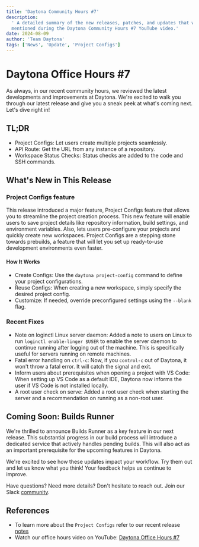 ```yaml
---
title: 'Daytona Community Hours #7'
description:
  ' A detailed summary of the new releases, patches, and updates that were
  mentioned during the Daytona Community Hours #7 YouTube video.'
date: 2024-08-09
author: 'Team Daytona'
tags: ['News', 'Update', 'Project Configs']
---
```

# Daytona Office Hours #7

As always, in our recent community hours, we reviewed the latest developments
and improvements at Daytona. We're excited to walk you through our latest
release and give you a sneak peek at what's coming next. Let's dive right in!

## TL;DR

- Project Configs: Let users create multiple projects seamlessly.
- API Route: Get the URL from any instance of a repository.
- Workspace Status Checks: Status checks are added to the code and SSH commands.

## What's New in This Release

### Project Configs feature

This release introduced a major feature, Project Configs feature that allows you
to streamline the project creation process. This new feature will enable users
to save project details like repository information, build settings, and
environment variables. Also, lets users pre-configure your projects and quickly
create new workspaces. Project Configs are a stepping stone towards prebuilds, a
feature that will let you set up ready-to-use development environments even
faster.

#### How It Works

- Create Configs: Use the `daytona project-config` command to define your
  project configurations.
- Reuse Configs: When creating a new workspace, simply specify the desired
  project config.
- Customize: If needed, override preconfigured settings using the `--blank`
  flag.

### Recent Fixes

- Note on loginctl Linux server daemon: Added a note to users on Linux to run
  `loginctl enable-linger $USER` to enable the server daemon to continue running
  after logging out of the machine. This is specifically useful for servers
  running on remote machines.
- Fatal error handling on `ctrl-c`: Now, if you `control-c` out of Daytona, it
  won't throw a fatal error. It will catch the signal and exit.
- Inform users about prerequisites when opening a project with VS Code: When
  setting up VS Code as a default IDE, Daytona now informs the user if VS Code
  is not installed locally.
- A root user check on serve: Added a root user check when starting the server
  and a recommendation on running as a non-root user.

## Coming Soon: Builds Runner

We're thrilled to announce Builds Runner as a key feature in our next release.
This substantial progress in our build process will introduce a dedicated
service that actively handles pending builds. This will also act as an important
prerequisite for the upcoming features in Daytona.

We're excited to see how these updates impact your workflow. Try them out and
let us know what you think! Your feedback helps us continue to improve.

Have questions? Need more details? Don't hesitate to reach out. Join our Slack
[community](https://go.daytona.io/slack).

## References

- To learn more about the `Project Configs` refer to our recent release
  [notes](https://github.com/daytonaio/daytona/releases/tag/v0.24.0)
- Watch our office hours video on YouTube:
  [Daytona Office Hours #7](https://www.youtube.com/watch?v=nVQWa4jmwLc)
